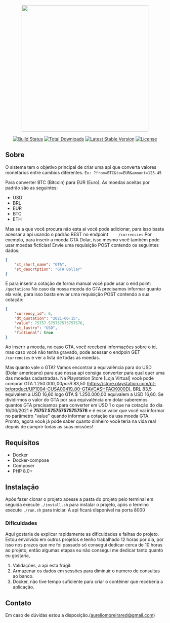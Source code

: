 <p align="center"><a href="https://laravel.com" target="_blank"><img src="https://raw.githubusercontent.com/laravel/art/master/logo-lockup/5%20SVG/2%20CMYK/1%20Full%20Color/laravel-logolockup-cmyk-red.svg" width="400"></a></p>

<p align="center">
<a href="https://travis-ci.org/laravel/framework"><img src="https://travis-ci.org/laravel/framework.svg" alt="Build Status"></a>
<a href="https://packagist.org/packages/laravel/framework"><img src="https://img.shields.io/packagist/dt/laravel/framework" alt="Total Downloads"></a>
<a href="https://packagist.org/packages/laravel/framework"><img src="https://img.shields.io/packagist/v/laravel/framework" alt="Latest Stable Version"></a>
<a href="https://packagist.org/packages/laravel/framework"><img src="https://img.shields.io/packagist/l/laravel/framework" alt="License"></a>
</p>

## Sobre

O sistema tem o objetivo principal de criar uma api que converta valores monetários  entre cambios diferentes.
`Ex: ?from=BTC&to=EUR&amount=123.45`

Para converter BTC (Bitcoin) para EUR (Euro). As moedas aceitas por padrão são as seguintes:

- USD
- BRL
- EUR
- BTC
- ETH

Mas se a que você procura não esta ai você pode adicionar, para isso basta acessar a api usando o padrão REST no endpoint 
`	 /currencies`
Por exemplo, para inserir a moeda GTA Dolar, isso mesmo você também pode usar moedas fictícias! Envie uma requisição POST contendo os seguintes dados:
```json
{
	"st_short_name": "GTA",
	"st_descrtption": "GTA Dollar"
}
```
E para inserir a cotação de forma manual você pode usar o end point:
`/quotations`
No caso da nossa moeda do GTA precisamos informar quanto ela vale, para isso basta enviar uma requisição POST contendo a sua cotação:
```json
{
	"currency_id": 6,
	"dt_quotation": "2021-06-15",
	"value": 75757.575757575757576,
	"st_lastro": "USD",
	"fictional": true
}
```

Ao inserir a moeda, no caso GTA, você receberá informações sobre o id, mas caso você não tenha gravado, pode acessar o endpoin GET `/currencies` e ver a lista de todas as moedas.

Mas quanto vale o GTA? Vamos encontrar a equivalência para do USD (Dolar americano) para que nossa api consiga converter para qual quer uma das moedas cadastradas. Na Playstation Store [Loja Virtual] você pode comprar GTA $1.250.000,00 por R$ 83,50 (https://store.playstation.com/pt-br/product/UP1004-CUSA00419_00-GTAVCASHPACK000D), 
BRL 83,5 equivalem a USD 16,60 logo GTA $ 1.250.000,00 equivalem a USD 16,60.
Se dividirmos o valor do GTA por sua equivalência em dolar saberemos quantos GTA precisamos para converter em USD 1 o que na cotação do dia 16/06/2021 é **75757.575757575757576** e é esse valor que você vai informar no parâmetro "value" quando informar a cotação da usa moeda GTA. Pronto, agora você já pode saber quanto dinheiro  você teria na vida real depois de cumprir todas as suas missões!

## Requisitos

- Docker
- Docker-compose
- Composer
- PHP 8.0+

## Instalação 
Após fazer clonar o projeto acesse a pasta do projeto pelo terminal em seguida execute `./install.sh` para instalar o projeto, após o termino execute `./run.sh` para iniciar. A api ficará disponível na porta 8000

### Dificuldades

Aqui gostaria de explicar rapidamente as dificuldades e falhas do projeto. Estou envolvido em outros projetos e tenho trabalhado 12 horas por dia, por isso nos prazos que me foi passado só consegui dedicar cerca de 10 horas ao projeto, então algumas etapas eu não consegui me dedicar tanto quanto eu gostaria,
1. Validações, a api esta frágil.
2. Armazenar os dados em sessões para diminuir o numero de consultas ao banco.
3. Docker, não tive tempo suficiente para criar o contêiner que receberia a aplicação.

## Contato
Em caso de dúvidas estou a disposição.([aureliomoreirared@gmail.com](mailto:aureliomoreirared@gmail.com "aureliomoreirared@gmail.com"))